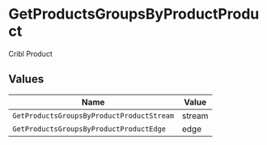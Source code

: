 # GetProductsGroupsByProductProduct

Cribl Product


## Values

| Name                                      | Value                                     |
| ----------------------------------------- | ----------------------------------------- |
| `GetProductsGroupsByProductProductStream` | stream                                    |
| `GetProductsGroupsByProductProductEdge`   | edge                                      |